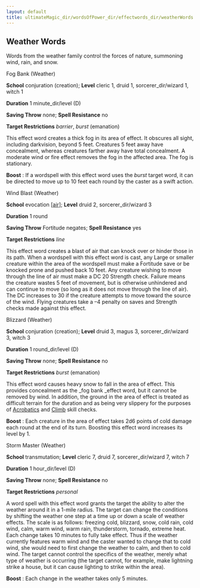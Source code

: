 ```yaml
---
layout: default
title: ultimateMagic_dir/wordsOfPower_dir/effectwords_dir/weatherWords
---
```

## Weather Words

Words from the weather family control the forces of nature, summoning wind, rain, and snow.

Fog Bank (Weather)

**School** conjuration (creation); **Level** cleric 1, druid 1, sorcerer_dir/wizard 1, witch 1

**Duration** 1 minute_dir/level (D)

**Saving Throw** none; **Spell Resistance** no

**Target Restrictions** _barrier_, _burst_ (emanation)

This effect word creates a thick fog in its area of effect. It obscures all sight, including darkvision, beyond 5 feet. Creatures 5 feet away have concealment, whereas creatures farther away have total concealment. A moderate wind or fire effect removes the fog in the affected area. The fog is stationary.

**Boost** : If a wordspell with this effect word uses the _burst_ target word, it can be directed to move up to 10 feet each round by the caster as a swift action.

Wind Blast (Weather)

**School** evocation [[air](monsters_dir/creatureTypes#_air-subtype)]; **Level** druid 2, sorcerer_dir/wizard 3

**Duration** 1 round

**Saving Throw** Fortitude negates; **Spell Resistance** yes

**Target Restrictions** _line_

This effect word creates a blast of air that can knock over or hinder those in its path. When a wordspell with this effect word is cast, any Large or smaller creature within the area of the wordspell must make a Fortitude save or be knocked prone and pushed back 10 feet. Any creature wishing to move through the line of air must make a DC 20 Strength check. Failure means the creature wastes 5 feet of movement, but is otherwise unhindered and can continue to move (so long as it does not move through the line of air). The DC increases to 30 if the creature attempts to move toward the source of the wind. Flying creatures take a –4 penalty on saves and Strength checks made against this effect.

Blizzard (Weather)

**School** conjuration (creation); **Level** druid 3, magus 3, sorcerer_dir/wizard 3, witch 3

**Duration** 1 round_dir/level (D)

**Saving Throw** none; **Spell Resistance** no

**Target Restrictions** _burst_ (emanation)

This effect word causes heavy snow to fall in the area of effect. This provides concealment as the _fog bank _effect word, but it cannot be removed by wind. In addition, the ground in the area of effect is treated as difficult terrain for the duration and as being very slippery for the purposes of [Acrobatics](skills_dir/acrobatics#_acrobatics) and [Climb](skills_dir/climb#_climb) skill checks.

**Boost** : Each creature in the area of effect takes 2d6 points of cold damage each round at the end of its turn. Boosting this effect word increases its level by 1.

Storm Master (Weather)

**School** transmutation; **Level** cleric 7, druid 7, sorcerer_dir/wizard 7, witch 7

**Duration** 1 hour_dir/level (D)

**Saving Throw** none; **Spell Resistance** no

**Target Restrictions** _personal_

A word spell with this effect word grants the target the ability to alter the weather around it in a 1-mile radius. The target can change the conditions by shifting the weather one step at a time up or down a scale of weather effects. The scale is as follows: freezing cold, blizzard, snow, cold rain, cold wind, calm, warm wind, warm rain, thunderstorm, tornado, extreme heat. Each change takes 10 minutes to fully take effect. Thus if the weather currently features warm wind and the caster wanted to change that to cold wind, she would need to first change the weather to calm, and then to cold wind. The target cannot control the specifics of the weather, merely what type of weather is occurring (the target cannot, for example, make lightning strike a house, but it can cause lighting to strike within the area).

**Boost** : Each change in the weather takes only 5 minutes.

